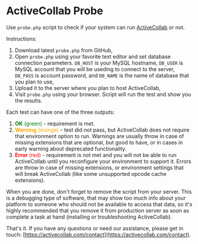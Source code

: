 # ActiveCollab Probe

Use ``probe.php`` script to check if your system can run [ActiveCollab](https://www.activecollab.com/index.html) or not. 

Instructions:

1. Download latest ``probe.php`` from GitHub, 
1. Open ``probe.php`` using your favorite text editor and set database connection parameters. ``DB_HOST`` is your MySQL hostname, ``DB_USER`` is MySQL account that you will be useding to connect to the server, ``DB_PASS`` is account password, and ``DB_NAME`` is the name of database that you plan to use, 
1. Upload it to the server where you plan to host ActiveCollab, 
1. Visit ``probe.php`` using your browser. Script will run the test and show you the results.

Each test can have one of the three outputs:

1. <span style="color: green">**OK** (green)</span> - requirement is met.
1. <span style="color: orange">**Warning** (orange)</span> - test did not pass, but ActiveCollab does not require that environment option to run. Warnings are usually throw in case of missing extensions that are optional, but good to have, or in cases in early warning about deprecated functionality.
1. <span style="color: red">**Error** (red)</span> - requirement is not met and you will not be able to run ActiveCollab until you reconfigure your environment to support it. Errors are throw in case of missing extensions, or environment settings that will break ActiveCollab (like some unsupported opcode cache extensions).

When you are done, don't forget to remove the script from your server. This is a debugging type of software, that may show too much info about your platform to someone who should not be available to access that data, so it's highly recommended that you remove it from production server as soon as complete a task at hand (installing or troubleshooting ActiveCollab).

That's it. If you have any questions or need our assistance, please get in touch: [https://activecollab.com/contact](https://activecollab.com/contact).
